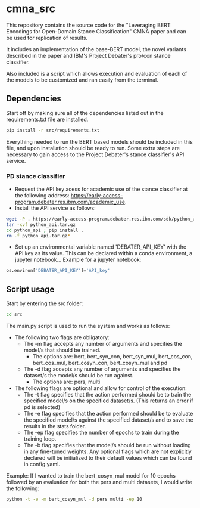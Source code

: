 # cmna_src

This repository contains the source code for the "Leveraging BERT Encodings for Open-Domain Stance Classification" CMNA paper and can be used for replication of results.

It includes an implementation of the base-BERT model, the novel variants described in the paper and IBM's Project Debater's pro/con stance classifier.

Also included is a script which allows execution and evaluation of each of the models to be customized and ran easily from the terminal.

## Dependencies
Start off by making sure all of the dependencies listed out in the requirements.txt file are installed.
```bash
pip install -r src/requirements.txt
```
Everything needed to run the BERT based models should be included in this file, and upon installation should be ready to run.
Some extra steps are necessary to gain access to the Project Debater's stance classifier's API service.

### PD stance classifier
- Request the API key acess for academic use of the stance classifier at the following address: https://early-access-program.debater.res.ibm.com/academic_use.
- Install the API service as follows:
```bash
wget -P . https://early-access-program.debater.res.ibm.com/sdk/python_api.tar.gz
tar -xvf python_api.tar.gz
cd python_api ; pip install .
rm -f python_api.tar.gz*
```
- Set up an environmental variable named 'DEBATER_API_KEY' with the API key as its value. This can be declared within a conda environment, a jupyter notebook...
Example for a jupyter notebook:
```python
os.environ['DEBATER_API_KEY']='API_key'
```

## Script usage
Start by entering the src folder:
```bash
cd src
```
The main.py script is used to run the system and works as follows:
- The following two flags are obligatory:
    - The -m flag accepts any number of arguments and specifies the model/s that should be trained. 
        - The options are: bert, bert_syn_con, bert_syn_mul, bert_cos_con, bert_cos_mul, bert_cosyn_con, bert_cosyn_mul and pd
    - The -d flag accepts any number of arguments and specifies the dataset/s the model/s should be run against.
        - The options are: pers, multi
- The following flags are optional and allow for control of the execution:
    - The -t flag specifies that the action performed should be to train the specified model/s on the specified dataset/s. (This returns an error if pd is selected)
    - The -e flag specifies that the action performed should be to evaluate the specified model/s against the specified dataset/s and to save the results in the stats folder.
    - The -ep flag specifies the number of epochs to train during the training loop. 
    - The -b flag specifies that the model/s should be run without loading in any fine-tuned weights. 
Any optional flags which are not explicitly declared will be initialized to their default values which can be found in config.yaml.

Example:
If I wanted to train the bert_cosyn_mul model for 10 epochs followed by an evaluation for both the pers and multi datasets, I would write the following:
```bash
python -t -e -m bert_cosyn_mul -d pers multi -ep 10
```
